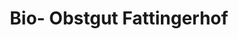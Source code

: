 ---
title: "Bio- Obstgut Fattingerhof"
url: /deutschfeistritz/bio-obstgut-fattingerhof/
shop: Supermarkt
---